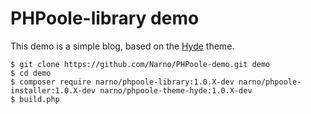 # PHPoole-library demo

This demo is a simple blog, based on the [Hyde](https://github.com/Narno/PHPoole-theme-hyde) theme.

```
$ git clone https://github.com/Narno/PHPoole-demo.git demo
$ cd demo
$ composer require narno/phpoole-library:1.0.X-dev narno/phpoole-installer:1.0.X-dev narno/phpoole-theme-hyde:1.0.X-dev
$ build.php
```
